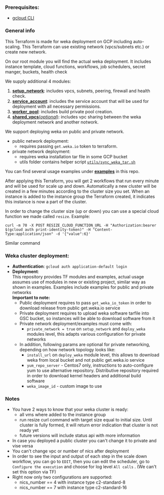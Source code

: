 ### Prerequisites:
- [gcloud CLI](https://cloud.google.com/sdk/docs/install)

### General info
This Terraform is made for weka deployment on GCP including auto-scaling.
This Terraform can use existing network (vpcs/subnets etc.) or create new network.<br>

On our root module you will find the actual weka deployment.
It includes instance template, cloud functions, workflows, job schedulers, secret manger, buckets, health check

We supply additional 4 modules:
1. [**setup_network**](modules/setup_network): includes vpcs, subnets, peering, firewall and health check.
2. [**service_account**](modules/service_account): includes the service account that will be used for deployment with all necessary permissions.
3. [**worker_pool**](modules/worker_pool): includes build private pool creation.
4. [**shared_vpcs**(*optional*)](modules/shared_vpcs): includes vpc sharing between the weka deployment network and another notwork.

We support deploying weka on public and private network.
* public network deployment:
  * requires passing `get.weka.io` token to terraform.
* private network deployment:
  - requires weka installation tar file in some GCP bucket
  - utils folder contains helper script [`utils/sync_weka_tar.sh`](utils/sync_weka_tar.sh)

You can find several usage examples under [**examples**](examples) in this repo.

After applying this Terraform, you will get 2 workflows that run every minute and will be used for scale up and down.
Automatically a new cluster will be created in a few minutes according to the cluster size you set.
When an instance is added to the instance group the Terraform created, it indicates this instance is now a part
of the cluster.

In order to change the cluster size (up or down) you can use a special cloud function we made called `resize`.
Example: 
```
curl -m 70 -X POST RESIZE_CLOUD_FUNCTION_URL -H "Authorization:bearer $(gcloud auth print-identity-token)" -H "Content-Type:application/json" -d '{"value":6}'
```
Similar command   

### Weka cluster deployment:
- **Authentication**: `gcloud auth application-default login`
- **Deployment**:<br>
  This repository provides TF modules and examples,
  actual usage assumes use of modules in new or existing project,
  similar way as shown in examples. Examples include examples for public and private networks  
  **Important to note:**
  - Public deployment requires to pass `get_weka_io_token` in order to download release from public get.weka.io service
  - Private deployment requires to upload weka software tarfile into GSC bucket, so instances will be able to download software from it
  - Private network deployment/examples must come with:
    - `private_network = true` on `setup_network` and `deploy_weka` modules level, this adapts various configuration for private networks
  - In addition, following params are optional for private networking, depending on how network topology looks like:
    - `install_url` on `deploy_weka` module level, this allows to download weka from local bucket and not public get.weka.io service
    - `yum_repo_server` - Centos7 only, instructions to auto-configure yum to use alternative repository. Distributive repository required in order to download kernel headers and additional build software
    - `weka_image_id` - custom image to use

### Notes
- You have 2 ways to know that your weka cluster is ready:
  * all vms where added to the instance group 
  * run resize curl command with target size equal to initial size.  Until cluster is fully formed, it will return error indication that cluster is not ready yet
  * future versions will include status api with more information
- In case you deployed a public cluster you can't change it to private and vise versa
- You can't change vpc or number of nics after deployment
- In order to see the input and output of each step in the scale down workflow, you can go to `EDIT`, then you can edit
the scheduler, go to `Configure the execution` and choose for log level `All calls` . (We can't set this option via TF)
- Right now only two configurations are supported:
  - nics_number == 4 with instance type c2-standard-8
  - nics_number == 7 with instance type c2-standard-16

